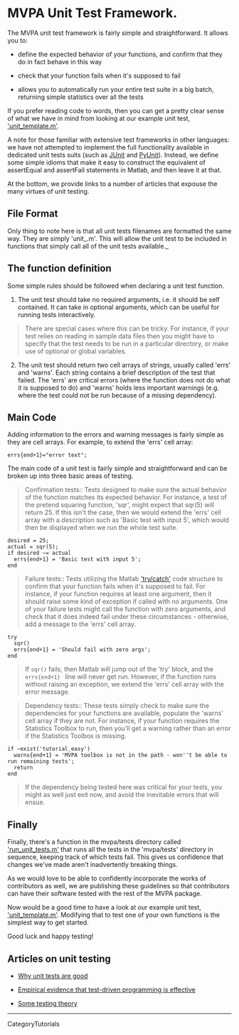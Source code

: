 # MVPA Unit Test Framework. #

The MVPA unit test framework is fairly simple and straightforward. It allows you to:

  * define the expected behavior of your functions, and confirm that they do in fact behave in this way

  * check that your function fails when it's supposed to fail

  * allows you to automatically run your entire test suite in a big batch, returning simple statistics over all the tests

If you prefer reading code to words, then you can get a pretty clear sense of what we have in mind from looking at our example unit test, ['unit\_template.m'](http://code.google.com/p/princeton-mvpa-toolbox/source/browse/trunk/tests/unit_template.m).

A note for those familiar with extensive test frameworks in other languages: we have not attempted to implement the full functionality available in dedicated unit tests suits (such as [JUnit](http://www.junit.org/) and [PyUnit](http://diveintopython.org/unit_testing/romantest.html)). Instead, we define some simple idioms that make it easy to construct the equivalent of assertEqual and assertFail statements in Matlab, and then leave it at that.

At the bottom, we provide links to a number of articles that expouse the many virtues of unit testing.


## File Format ##

Only thing to note here is that all unit tests filenames are formatted the same way.  They are simply 'unit_<function name to be tested>.m'.  This will allow the unit test to be included in functions that simply call all of the unit tests available._


## The function definition ##

Some simple rules should be followed when declaring a unit test function.

1. The unit test should take no required arguments, i.e. it should be self contained. It can take in optional arguments, which can be useful for running tests interactively.

> There are special cases where this can be tricky. For instance, if your test relies on reading in sample data files then you might have to specify that the test needs to be run in a particular directory, or make use of optional or global variables.

2. The unit test should return two cell arrays of strings, usually called 'errs' and 'warns'. Each string contains a brief description of the test that failed. The 'errs' are critical errors (where the function does not do what it is supposed to do) and 'warns' holds less important warnings (e.g. where the test could not be run because of a missing dependency).


## Main Code ##

Adding information to the errors and warning messages is fairly simple as they are cell arrays.  For example, to extend the 'errs' cell array:

```
errs{end+1}="error text";
```

The main code of a unit test is fairly simple and straightforward and can be broken up into three basic areas of testing.

> Confirmation tests:: Tests designed to make sure the actual behavior of the function matches its expected behavior. For instance, a test of the pretend squaring function, 'sqr', might expect that sqr(5) will return 25. If this isn't the case, then we would extend the 'errs' cell array with a description such as 'Basic test with input 5', which would then be displayed when we run the whole test suite.

```
desired = 25;
actual = sqr(5);
if desired ~= actual
  errs{end+1} = 'Basic test with input 5';
end
```

> Failure tests:: Tests utilizing the Matlab ['try/catch'](http://www.mathworks.com/access/helpdesk/help/techdoc/index.html?/access/helpdesk/help/techdoc/matlab_prog/bq9l46c-1.html&http://www.mathworks.com/access/helpdesk/help/techdoc/ref/catch.html#bq9ta2g-1) code structure to confirm that your function fails when it's supposed to fail. For instance, if your function requires at least one argument, then it should raise some kind of exception if called with no arguments. One of your failure tests might call the function with zero arguments, and check that it does indeed fail under these circumstances - otherwise, add a message to the 'errs' cell array.

```
try
  sqr()
  errs{end+1} = 'Should fail with zero args';
end
```

> If `sqr()` fails, then Matlab will jump out of the 'try' block, and the `errs{end+1} ` line will never get run. However, if the function runs without raising an exception, we extend the 'errs' cell array with the error message.

> Dependency tests:: These tests simply check to make sure the dependencies for your functions are available, populate the 'warns' cell array if they are not. For instance, if your function requires the Statistics Toolbox to run, then you'll get a warning rather than an error if the Statistics Toolbox is missing.

```
if ~exist('tutorial_easy')
  warns{end+1} = 'MVPA toolbox is not in the path - won''t be able to run remaining tests';
  return
end
```

> If the dependency being tested here was critical for your
> tests, you might as well just exit now, and avoid the
> inevitable errors that will ensue.

## Finally ##

Finally, there's a function in the mvpa/tests directory called ['run\_unit\_tests.m'](http://code.google.com/p/princeton-mvpa-toolbox/source/browse/trunk/tests/run_unit_tests.m) that runs all the tests in the 'mvpa/tests' directory in sequence, keeping track of which tests fail. This gives us confidence that changes we've made aren't inadvertently breaking things.

As we would love to be able to confidently incorporate the works of contributors as well, we are publishing these guidelines so that contributors can have their software tested with the rest of the MVPA package.

Now would be a good time to have a look at our example unit test, ['unit\_template.m'](http://code.google.com/p/princeton-mvpa-toolbox/source/browse/trunk/tests/unit_template.m). Modifying that to test one of your own functions is the simplest way to get started.

Good luck and happy testing!


## Articles on unit testing ##

  * [Why unit tests are good](http://www.extremeprogramming.org/rules/unittests.html)

  * [Empirical evidence that test-driven programming is effective](http://morenews.blogspot.com/2007/08/tdd-results-are-in.html)

  * [Some testing theory](http://en.wikipedia.org/wiki/Unit_testing)


---


CategoryTutorials
